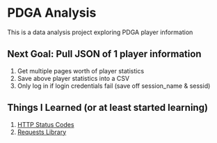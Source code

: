 # PDGA Analysis
This is a data analysis project exploring PDGA player information

## Next Goal: Pull JSON of 1 player information
1. Get multiple pages worth of player statistics
2. Save above player statistics into a CSV
3. Only log in if login credentials fail (save off session_name & sessid)

## Things I Learned (or at least started learning)
1. [HTTP Status Codes](https://www.restapitutorial.com/httpstatuscodes.html)
2. [Requests Library](https://requests.readthedocs.io/en/master/)
